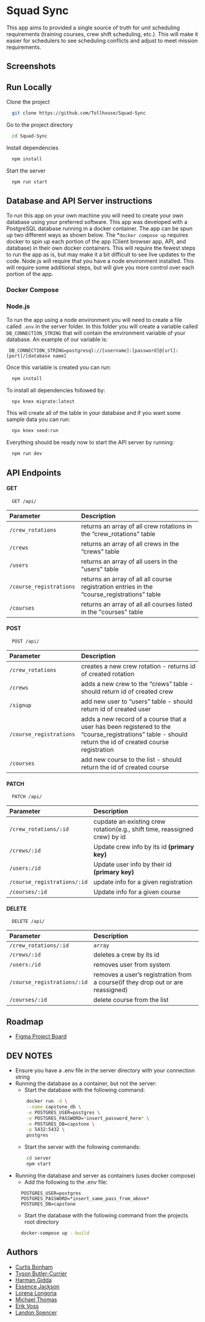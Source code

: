 
# Squad Sync

This app aims to provided a single source of truth for unit scheduling requirements (training courses, crew shift scheduling, etc.). This will make it easier for schedulers to see scheduling conflicts and adjust to meet mission requirements.


## Screenshots

<!-- ![App Screenshot](https://via.placeholder.com/468x300?text=App+Screenshot+Here) -->

## Run Locally

Clone the project

```bash
  git clone https://github.com/Tollhouse/Squad-Sync
```

Go to the project directory

```bash
  cd Squad-Sync
```

Install dependencies

```bash
  npm install
```

Start the server

```bash
  npm run start
```


## Database and API Server instructions
To run this app on your own machine you will need to create your own database using your preferred software. This app was developed with a PostgreSQL database running in a docker container. The app can be spun up two different ways as shown below. The *`docker compose up` requires docker to spin up each portion of the app (Client browser app, API, and database) in their own docker containers. This will require the fewest steps to run the app as is, but may make it a bit difficult to see live updates to the code. Node.js will require that you have a node environment installed. This will require some additional steps, but will give you more control over each portion of the app.
### Docker Compose

### Node.js
To run the app using a node environment you will need to create a file called `.env` in the server folder. In this folder you will create a variable called `DB_CONNECTION_STRING` that will contain the environment variable of your database. An example of our variable is:

` DB_CONNECTION_STRING=postgresql://[username]:[password]@[url]:[port]/[database name]`

Once this variable is created you can run:

```bash
  npm install
```

To install all dependencies followed by:

```bash
  npx knex migrate:latest
```

This will create all of the table in your database and if you want some sample data you can run:

```bash
  npx knex seed:run
```

Everything should be ready now to start the API server by running:

```bash
  npm run dev
```

## API Endpoints

#### GET

```http
  GET /api/
```

| Parameter |  Description                |
| :-------- |  :------------------------- |
| `/crew_rotations` | returns an array of all crew rotations in the “crew_rotations” table |
| `/crews` |  returns an array of all crews in the “crews” table|
| `/users` |  returns an array of all users in the "users" table|
| `/course_registrations` | returns an array of all all course registration entries in the “course_registrations” table|
| `/courses` |  returns an array of all all courses listed in the "courses" table|

#### POST

```http
  POST /api/
```

| Parameter |  Description                |
| :-------- | :------------------------- |
| `/crew_rotations` |  creates a new crew rotation - returns id of created rotation |
| `/crews` |  adds a new crew to the “crews” table - should return id of created crew |
| `/signup` |  add new user to “users” table - should return id of created user|
| `/course_registrations` | adds a new record of a course that a user has been registered to the “course_registrations” table - should return the id of created course registration|
| `/courses` |  add new course to the list - should return the id of created course|

#### PATCH

```http
  PATCH /api/
```

| Parameter |  Description                |
| :-------- | :------------------------- |
| `/crew_rotations/:id` | cupdate an existing crew rotation(e.g., shift time, reassigned crew) by id |
| `/crews/:id` | Update crew info by its id **(primary key)** |
| `/users:/id` |  Update user info by their id **(primary key)**|
| `/course_registrations/:id` | update info for a given registration|
| `/courses/:id` | Update info for a given course|

#### DELETE

```http
  DELETE /api/
```

| Parameter | Description                |
| :-------- |  :------------------------- |
| `/crew_rotations/:id` | `array` | cdeletes a scheduled rotation(used when a shift is canceled or duplicated)|
| `/crews/:id` | deletes a crew by its id|
| `/users:/id`  | removes user from system|
| `/course_registrations/:id`  | removes a user’s registration from a course(if they drop out or are reassigned)|
| `/courses/:id` | delete course from the list|



## Roadmap

- [Figma Project Board](https://www.figma.com/board/U4zadFU39gYksswWp5EmW7/Supra-Coder-Capstone?node-id=0-1&p=f&t=nAqGW8a3c7aBlyi4-0)

## DEV NOTES
- Ensure you have a .env file in the server directory with your connection string
- Running the database as a container, but not the server:
    - Start the database with the following command:
    ```bash
        docker run -d \
        --name capstone_db \
        -e POSTGRES_USER=postgres \
        -e POSTGRES_PASSWORD=*insert_password_here* \
        -e POSTGRES_DB=capstone \
        -p 5432:5432 \
        postgres
    ```
    - Start the server with the following commands:
    ```bash
        cd server
        npm start
    ```
- Running the database and server as containers (uses docker compose)
    - Add the following to the .env file:
    ```
      POSTGRES_USER=postgres
      POSTGRES_PASSWORD=*insert_same_pass_from_above*
      POSTGRES_DB=capstone
    ```
    - Start the database with the following command from the projects root directory
    ```bash
      docker-compose up --build
    ```





## Authors


- [Curtis Bonham](https://www.github.com/curtisbonham)
- [Tyson Butler-Currier](https://github.com/Tollhouse)
- [Harman Gidda](https://www.github.com/harman1gidda)
- [Essence Jackson](https://www.github.com/EssEss03)
- [Lorena Longoria](https://www.github.com/lorenalongoria)
- [Michael Thomas](https://www.github.com/m-h-thomas)
- [Erik Voss](https://www.github.com/Chaos66-dev)
- [Landon Spencer](https://github.com/Landon-Spencer)



